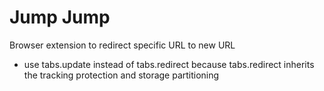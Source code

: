 # Jump Jump

Browser extension to redirect specific URL to new URL

* use tabs.update instead of tabs.redirect because tabs.redirect inherits the tracking protection and storage partitioning